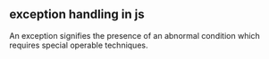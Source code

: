 ## exception handling in js
An exception signifies the presence of an abnormal condition which requires special operable techniques.